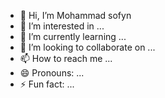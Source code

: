 - 👋 Hi, I’m Mohammad sofyn
- 👀 I’m interested in ...
- 🌱 I’m currently learning ...
- 💞️ I’m looking to collaborate on ...
- 📫 How to reach me ...
- 😄 Pronouns: ...
- ⚡ Fun fact: ...

<!---
Mohammadsofy/Mohammadsofy is a ✨ special ✨ repository because its `README.md` (this file) appears on your GitHub profile.
You can click the Preview link to take a look at your changes.
--->
